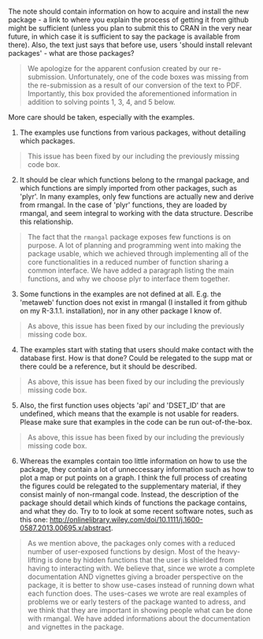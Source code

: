The note should contain information on how to acquire and install the new
package - a link to where you explain the process of getting it from github
might be sufficient (unless you plan to submit this to CRAN in the very
near future, in which case it is sufficient to say the package is available
from there).  Also, the text just says that before use, users 'should install
relevant packages' - what are those packages?

> We apologize for the apparent confusion created by our
re-submission. Unfortunately, one of the code boxes was missing from the
re-submission as a result of our conversion of the text to PDF. Importantly,
this box provided the aforementioned information in addition to solving
points 1, 3, 4, and 5 below.

More care should be taken, especially with the examples.

1. The examples use functions from various packages, without detailing
which packages.

> This issue has been fixed by our including the previously missing code box.

2. It should be clear which functions belong to the rmangal package, and which
functions are simply imported from other packages, such as 'plyr'. In many
examples, only few functions are actually new and derive from rmangal. In
the case of 'plyr' functions, they are loaded by rmangal, and seem integral
to working with the data structure. Describe this relationship.

> The fact that the `rmangal` package exposes few functions is on purpose. A
lot of planning and programming went into making the package usable, which we
achieved through implementing all of the core functionalities in a reduced
number of function sharing a common interface. We have added a paragraph
listing the main functions, and why we choose plyr to interface them together.

<!--DBS: I don't think the above is the right strategy. Let's discuss this
in person. -->

3. Some functions in the examples are not defined at all. E.g. the 'metaweb'
function does not exist in rmangal (I installed it from github on my
R-3.1.1. installation), nor in any other package I know of.

> As above, this issue has been fixed by our including the previously missing
code box.

4. The examples start with stating that users should make contact with the
database first. How is that done? Could be relegated to the supp mat or
there could be a reference, but it should be described.

> As above, this issue has been fixed by our including the previously missing
code box.

5. Also, the first function uses objects 'api' and 'DSET_ID' that are
undefined, which means that the example is not usable for readers. Please
make sure that examples in the code can be run out-of-the-box.

> As above, this issue has been fixed by our including the previously missing
code box.

6. Whereas the examples contain too little information on how to use the
package, they contain a lot of unneccessary information such as how to plot
a map or put points on a graph. I think the full process of creating the
figures could be relegated to the supplementary material, if they consist
mainly of non-rmangal code. Instead, the description of the package
should detail which kinds of functions the package contains, and what
they do. Try to to look at some recent software notes, such as this one:
http://onlinelibrary.wiley.com/doi/10.1111/j.1600-0587.2013.00695.x/abstract.

> As we mention above, the packages only comes with a reduced number of
user-exposed functions by design. Most of the heavy-lifting is done by hidden
functions that the user is shielded from having to interacting with. We believe
that, since we wrote a complete documentation AND vignettes giving a broader
perspective on the package, it is better to show use-cases instead of running
down what each function does. The uses-cases we wrote are real examples of
problems we or early testers of the package wanted to adress, and we think
that they are important in showing people what can be done with rmangal. We
have added informations about the documentation and vignettes in the package.

<!--DBS: I again don't think the above is the right strategy. Let's discuss
this in person too. -->
